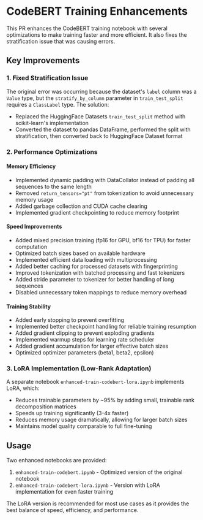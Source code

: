 # CodeBERT Training Enhancements

This PR enhances the CodeBERT training notebook with several optimizations to make training faster and more efficient. It also fixes the stratification issue that was causing errors.

## Key Improvements

### 1. Fixed Stratification Issue

The original error was occurring because the dataset's `label` column was a `Value` type, but the `stratify_by_column` parameter in `train_test_split` requires a `ClassLabel` type. The solution:

- Replaced the HuggingFace Datasets `train_test_split` method with scikit-learn's implementation
- Converted the dataset to pandas DataFrame, performed the split with stratification, then converted back to HuggingFace Dataset format

### 2. Performance Optimizations

#### Memory Efficiency
- Implemented dynamic padding with DataCollator instead of padding all sequences to the same length
- Removed `return_tensors="pt"` from tokenization to avoid unnecessary memory usage
- Added garbage collection and CUDA cache clearing
- Implemented gradient checkpointing to reduce memory footprint

#### Speed Improvements
- Added mixed precision training (fp16 for GPU, bf16 for TPU) for faster computation
- Optimized batch sizes based on available hardware
- Implemented efficient data loading with multiprocessing
- Added better caching for processed datasets with fingerprinting
- Improved tokenization with batched processing and fast tokenizers
- Added stride parameter to tokenizer for better handling of long sequences
- Disabled unnecessary token mappings to reduce memory overhead

#### Training Stability
- Added early stopping to prevent overfitting
- Implemented better checkpoint handling for reliable training resumption
- Added gradient clipping to prevent exploding gradients
- Implemented warmup steps for learning rate scheduler
- Added gradient accumulation for larger effective batch sizes
- Optimized optimizer parameters (beta1, beta2, epsilon)

### 3. LoRA Implementation (Low-Rank Adaptation)

A separate notebook `enhanced-train-codebert-lora.ipynb` implements LoRA, which:

- Reduces trainable parameters by ~95% by adding small, trainable rank decomposition matrices
- Speeds up training significantly (3-4x faster)
- Reduces memory usage dramatically, allowing for larger batch sizes
- Maintains model quality comparable to full fine-tuning

## Usage

Two enhanced notebooks are provided:

1. `enhanced-train-codebert.ipynb` - Optimized version of the original notebook
2. `enhanced-train-codebert-lora.ipynb` - Version with LoRA implementation for even faster training

The LoRA version is recommended for most use cases as it provides the best balance of speed, efficiency, and performance.